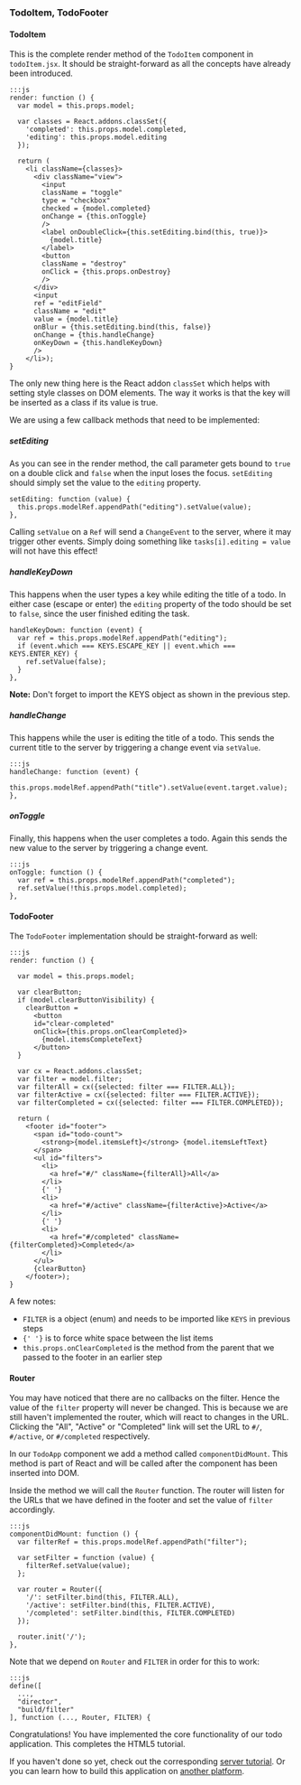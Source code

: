 ### TodoItem, TodoFooter

#### TodoItem

This is the complete render method of the `TodoItem` component in `todoItem.jsx`.
It should be straight-forward as all the concepts have already been introduced.

    :::js
    render: function () {
      var model = this.props.model;
      
      var classes = React.addons.classSet({
        'completed': this.props.model.completed,
        'editing': this.props.model.editing
      });

      return (
        <li className={classes}>
          <div className="view">
            <input
            className = "toggle"
            type = "checkbox"
            checked = {model.completed}
            onChange = {this.onToggle}
            />
            <label onDoubleClick={this.setEditing.bind(this, true)}>
              {model.title}
            </label>
            <button
            className = "destroy"
            onClick = {this.props.onDestroy}
            />
          </div>
          <input
          ref = "editField"
          className = "edit"
          value = {model.title}
          onBlur = {this.setEditing.bind(this, false)}
          onChange = {this.handleChange}
          onKeyDown = {this.handleKeyDown}
          />
        </li>);
    }
    
The only new thing here is the React addon `classSet` which helps with setting style classes on DOM elements.
The way it works is that the key will be inserted as a class if its value is true.

We are using a few callback methods that need to be implemented:
    
##### setEditing

As you can see in the render method, the call parameter gets bound to `true` on a double click and `false` when the input loses the focus.
`setEditing` should simply set the value to the `editing` property.

    setEditing: function (value) {
      this.props.modelRef.appendPath("editing").setValue(value);
    },
    
Calling `setValue` on a `Ref` will send a `ChangeEvent` to the server, where it may trigger other events.
Simply doing something like `tasks[i].editing = value` will not have this effect! 
    
##### handleKeyDown

This happens when the user types a key while editing the title of a todo.
In either case (escape or enter) the `editing` property of the todo should be set to `false`,
since the user finished editing the task.

    handleKeyDown: function (event) {
      var ref = this.props.modelRef.appendPath("editing");
      if (event.which === KEYS.ESCAPE_KEY || event.which === KEYS.ENTER_KEY) {
        ref.setValue(false);
      }
    },
    
<div class="alert alert-info">
    <strong>Note:</strong> Don't forget to import the KEYS object as shown in the previous step.
</div>

##### handleChange

This happens while the user is editing the title of a todo.
This sends the current title to the server by triggering a change event via `setValue`.

    :::js
    handleChange: function (event) {
      this.props.modelRef.appendPath("title").setValue(event.target.value);
    },
    
##### onToggle

Finally, this happens when the user completes a todo.
Again this sends the new value to the server by triggering a change event.

    :::js
    onToggle: function () {
      var ref = this.props.modelRef.appendPath("completed");
      ref.setValue(!this.props.model.completed);
    },
    
#### TodoFooter

The `TodoFooter` implementation should be straight-forward as well:

    :::js
    render: function () {
      
      var model = this.props.model;

      var clearButton;
      if (model.clearButtonVisibility) {
        clearButton =
          <button
          id="clear-completed"
          onClick={this.props.onClearCompleted}>
            {model.itemsCompleteText}
          </button>
      }

      var cx = React.addons.classSet;
      var filter = model.filter;
      var filterAll = cx({selected: filter === FILTER.ALL});
      var filterActive = cx({selected: filter === FILTER.ACTIVE});
      var filterCompleted = cx({selected: filter === FILTER.COMPLETED});
      
      return (
        <footer id="footer">
          <span id="todo-count">
            <strong>{model.itemsLeft}</strong> {model.itemsLeftText}
          </span>
          <ul id="filters">
            <li>
              <a href="#/" className={filterAll}>All</a>
            </li>
            {' '}
            <li>
              <a href="#/active" className={filterActive}>Active</a>
            </li>
            {' '}
            <li>
              <a href="#/completed" className={filterCompleted}>Completed</a>
            </li>
          </ul>
          {clearButton}
        </footer>);
    }
    
A few notes:

* `FILTER` is a object (enum) and needs to be imported like `KEYS` in previous steps
* `{' '}` is to force white space between the list items
* `this.props.onClearCompleted` is the method from the parent that we passed to the footer in an earlier step

#### Router

You may have noticed that there are no callbacks on the filter. 
Hence the value of the `filter` property will never be changed.
This is because we are still haven't implemented the router, which will react to changes in the URL.
Clicking the "All", "Active" or "Completed" link will set the URL to `#/`, `#/active`, or `#/completed` respectively.

In our `TodoApp` component we add a method called `componentDidMount`. 
This method is part of React and will be called after the component has been inserted into DOM.

Inside the method we will call the `Router` function.
The router will listen for the URLs that we have defined in the footer and set the value of `filter` accordingly.

    :::js
    componentDidMount: function () {
      var filterRef = this.props.modelRef.appendPath("filter");
        
      var setFilter = function (value) {
        filterRef.setValue(value);
      };
      
      var router = Router({
        '/': setFilter.bind(this, FILTER.ALL),
        '/active': setFilter.bind(this, FILTER.ACTIVE),
        '/completed': setFilter.bind(this, FILTER.COMPLETED)
      });
      
      router.init('/');
    },
    
Note that we depend on `Router` and `FILTER` in order for this to work:
    
    :::js
    define([
      ...,
      "director",
      "build/filter"
    ], function (..., Router, FILTER) {
    
Congratulations! You have implemented the core functionality of our todo application.
This completes the HTML5 tutorial.

If you haven't done so yet, check out the corresponding [server tutorial][servertutorial].
Or you can learn how to build this application on [another platform][tutorials].

[servertutorial]: http://www.ankor.io/tutorials/server
[tutorials]: http://www.ankor.io/tutorials


